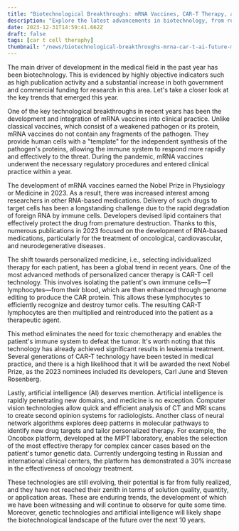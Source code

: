 ```yaml
---
title: "Biotechnological Breakthroughs: mRNA Vaccines, CAR-T Therapy, and the Role of AI in Shaping Future Medicine"
description: "Explore the latest advancements in biotechnology, from revolutionary mRNA vaccines to cutting-edge CAR-T therapy, and discover how artificial intelligence is shaping the future of medicine. Dive into the forefront of medical innovation with insights into personalized treatments and groundbreaking technologies."
date: 2023-12-31T14:59:41.662Z
draft: false
tags: [car t cell theraphy]
thumbnail: "/news/biotechnological-breakthroughs-mrna-car-t-ai-future-medicine/thumb.jpg"
---
```


The main driver of development in the medical field in the past year has been biotechnology. This is evidenced by highly objective indicators such as high publication activity and a substantial increase in both government and commercial funding for research in this area. Let's take a closer look at the key trends that emerged this year.

One of the key technological breakthroughs in recent years has been the development and integration of mRNA vaccines into clinical practice. Unlike classical vaccines, which consist of a weakened pathogen or its protein, mRNA vaccines do not contain any fragments of the pathogen. They provide human cells with a "template" for the independent synthesis of the pathogen's proteins, allowing the immune system to respond more rapidly and effectively to the threat. During the pandemic, mRNA vaccines underwent the necessary regulatory procedures and entered clinical practice within a year.

The development of mRNA vaccines earned the Nobel Prize in Physiology or Medicine in 2023. As a result, there was increased interest among researchers in other RNA-based medications. Delivery of such drugs to target cells has been a longstanding challenge due to the rapid degradation of foreign RNA by immune cells. Developers devised lipid containers that effectively protect the drug from premature destruction. Thanks to this, numerous publications in 2023 focused on the development of RNA-based medications, particularly for the treatment of oncological, cardiovascular, and neurodegenerative diseases.

The shift towards personalized medicine, i.e., selecting individualized therapy for each patient, has been a global trend in recent years. One of the most advanced methods of personalized cancer therapy is CAR-T cell technology. This involves isolating the patient's own immune cells—T lymphocytes—from their blood, which are then enhanced through genome editing to produce the CAR protein. This allows these lymphocytes to efficiently recognize and destroy tumor cells. The resulting CAR-T lymphocytes are then multiplied and reintroduced into the patient as a therapeutic agent.

This method eliminates the need for toxic chemotherapy and enables the patient's immune system to defeat the tumor. It's worth noting that this technology has already achieved significant results in leukemia treatment. Several generations of CAR-T technology have been tested in medical practice, and there is a high likelihood that it will be awarded the next Nobel Prize, as the 2023 nominees included its developers, Carl June and Steven Rosenberg.

Lastly, artificial intelligence (AI) deserves mention. Artificial intelligence is rapidly penetrating new domains, and medicine is no exception. Computer vision technologies allow quick and efficient analysis of CT and MRI scans to create second opinion systems for radiologists. Another class of neural network algorithms explores deep patterns in molecular pathways to identify new drug targets and tailor personalized therapy. For example, the Oncobox platform, developed at the MIPT laboratory, enables the selection of the most effective therapy for complex cancer cases based on the patient's tumor genetic data. Currently undergoing testing in Russian and international clinical centers, the platform has demonstrated a 30% increase in the effectiveness of oncology treatment.

These technologies are still evolving, their potential is far from fully realized, and they have not reached their zenith in terms of solution quality, quantity, or application areas. These are enduring trends, the development of which we have been witnessing and will continue to observe for quite some time. Moreover, genetic technologies and artificial intelligence will likely shape the biotechnological landscape of the future over the next 10 years.